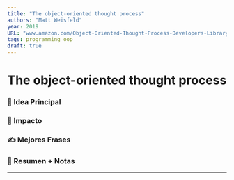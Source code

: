 ```yaml
---
title: "The object-oriented thought process"
authors: "Matt Weisfeld"
year: 2019
URL: "www.amazon.com/Object-Oriented-Thought-Process-Developers-Library-dp-0135181968/dp/0135181968"
tags: programming oop
draft: true
---
```

# The object-oriented thought process
### 🌱 Idea Principal

### 🌌 Impacto

### ✍ Mejores Frases

### 📔 Resumen + Notas

___

